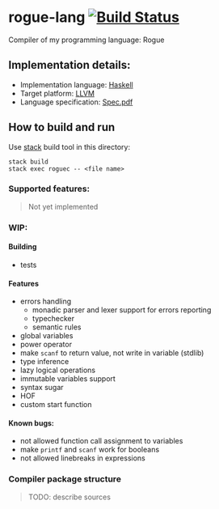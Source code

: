 # rogue-lang [![Build Status](https://travis-ci.org/ChShersh/rogue-lang.svg?branch=master)](https://travis-ci.org/ChShersh/rogue-lang)
Compiler of my programming language: Rogue

## Implementation details:
+ Implementation language: [Haskell](https://www.haskell.org/)
+ Target platform: [LLVM](http://llvm.org/)
+ Language specification: [Spec.pdf](https://github.com/ChShersh/rogue-lang/blob/master/spec/Spec.pdf)

## How to build and run
Use [stack](http://docs.haskellstack.org/en/stable/README/) build tool in this directory:

```
stack build
stack exec roguec -- <file name>
```

### Supported features:
> Not yet implemented

### WIP:

#### Building
+ tests

#### Features
+ errors handling
  - monadic parser and lexer support for errors reporting
  - typechecker
  - semantic rules
+ global variables
+ power operator
+ make `scanf` to return value, not write in variable (stdlib)
+ type inference
+ lazy logical operations
+ immutable variables support
+ syntax sugar
+ HOF
+ custom start function

#### Known bugs:
+ not allowed function call assignment to variables
+ make `printf` and `scanf` work for booleans
+ not allowed linebreaks in expressions

### Compiler package structure
> TODO: describe sources
